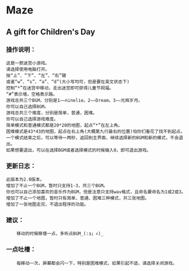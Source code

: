 # Maze  
## A gift for Children's Day  	

### 操作说明：
	这是一款迷宫小游戏。
	请选择使用电脑打开。
	按“上”、“下”、“左”、“右”键
	或者“w”、“s”、“a”、“d”(大小写均可，但是要在英文状态下)
	控制“*”在迷宫中移动，走出迷宫即可获得儿童节祝福。
	“#”表示墙，空格表示路。
	游戏总共三个BGM，分别是1——ninelie。2——Dream。3——光辉岁月。
	你可以自己选择BGM。
	游戏总共三个难度，分别是简单，普通，困难。
	你可以自己选择游戏难度。
	简单模式和普通模式都是20*20的地图，起点“*”在左上角。
	困难模式是43*43的地图，起点在右上角(大概第九行最右的位置)怕你们看花了找不到起点。
	一个模式结束之后，可以等待一两秒，返回到主界面，继续选择新的BGM和新的模式，不会退出。
	如果想要退出，可以在选择BGM或者选择模式的时候输入0，即可退出游戏。
	

### 更新日志：
	此版本为2.0版本。
	增加了不止一个BGM，暂时只支持1-3，共三个BGM。
	你也可以自己添加喜欢的音乐作为BGM，但是注意只支持wav格式，且命名要命名为1或2或3。
	增加了不止一个地图，暂时只有简单、普通、困难三种模式，共三张地图。
	增加了一张地图走完，不退出程序的功能。


### 建议：
        移动的时候移慢一点，多听点BGM_(:з」∠)_


### 一点吐槽：
        每移动一次，屏幕都会闪一下，特别是困难模式，如果引起不适，请选择关闭游戏。
